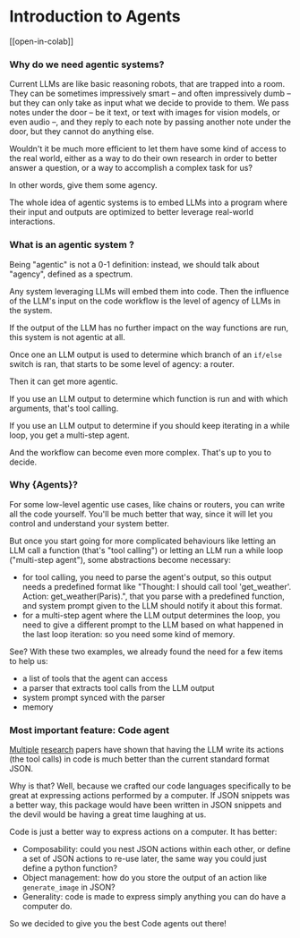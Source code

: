 <!--Copyright 2024 The HuggingFace Team. All rights reserved.

Licensed under the Apache License, Version 2.0 (the "License"); you may not use this file except in compliance with
the License. You may obtain a copy of the License at

http://www.apache.org/licenses/LICENSE-2.0

Unless required by applicable law or agreed to in writing, software distributed under the License is distributed on
an "AS IS" BASIS, WITHOUT WARRANTIES OR CONDITIONS OF ANY KIND, either express or implied. See the License for the
specific language governing permissions and limitations under the License.

⚠️ Note that this file is in Markdown but contain specific syntax for our doc-builder (similar to MDX) that may not be
rendered properly in your Markdown viewer.

-->
# Introduction to Agents

[[open-in-colab]]

### Why do we need agentic systems?

Current LLMs are like basic reasoning robots, that are trapped into a room.
They can be sometimes impressively smart – and often impressively dumb – but they can only take as input what we decide to provide to them. We pass notes under the door – be it text, or text with images for vision models, or even audio –, and they reply to each note by passing another note under the door, but they cannot do anything else.

Wouldn't it be much more efficient to let them have some kind of access to the real world, either as a way to do their own research in order to better answer a question, or a way to accomplish a complex task for us?

In other words, give them some agency.

The whole idea of agentic systems is to embed LLMs into a program where their input and outputs are optimized to better leverage real-world interactions.


### What is an agentic system ?

Being "agentic" is not a 0-1 definition: instead, we should talk about "agency", defined as a spectrum.

Any system leveraging LLMs will embed them into code. Then the influence of the LLM's input on the code workflow is the level of agency of LLMs in the system.

If the output of the LLM has no further impact on the way functions are run, this system is not agentic at all.

Once one an LLM output is used to determine which branch of an `if/else` switch is ran, that starts to be some level of agency: a router.

Then it can get more agentic.

If you use an LLM output to determine which function is run and with which arguments, that's tool calling.

If you use an LLM output to determine if you should keep iterating in a while loop, you get a multi-step agent.

And the workflow can become even more complex. That's up to you to decide.



### Why {Agents}?

For some low-level agentic use cases, like chains or routers, you can write all the code yourself. You'll be much better that way, since it will let you control and understand your system better.

But once you start going for more complicated behaviours like letting an LLM call a function (that's "tool calling") or letting an LLM run a while loop ("multi-step agent"), some abstractions become necessary:
- for tool calling, you need to parse the agent's output, so this output needs a predefined format like "Thought: I should call tool 'get_weather'. Action: get_weather(Paris).", that you parse with a predefined function, and system prompt given to the LLM should notify it about this format.
- for a multi-step agent where the LLM output determines the loop, you need to give a different prompt to the LLM based on what happened in the last loop iteration: so you need some kind of memory.

See? With these two examples, we already found the need for a few items to help us:
- a list of tools that the agent can access
- a parser that extracts tool calls from the LLM output
- system prompt synced with the parser
- memory

### Most important feature: Code agent

[Multiple](https://huggingface.co/papers/2402.01030) [research](https://huggingface.co/papers/2411.01747) papers have shown that having the LLM write its actions (the tool calls) in code is much better than the current standard format JSON.

Why is that? Well, because we crafted our code languages specifically to be great at expressing actions performed by a computer. If JSON snippets was a better way, this package would have been written in JSON snippets and the devil would be having a great time laughing at us.

Code is just a better way to express actions on a computer. It has better:
- Composability: could you nest JSON actions within each other, or define a set of JSON actions to re-use later, the same way you could just define a python function?
- Object management: how do you store the output of an action like `generate_image` in JSON?
- Generality: code is made to express simply anything you can do have a computer do.

So we decided to give you the best Code agents out there!